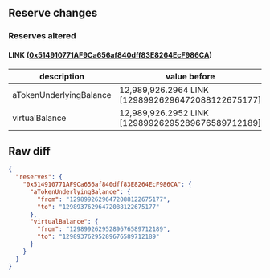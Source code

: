 ## Reserve changes

### Reserves altered

#### LINK ([0x514910771AF9Ca656af840dff83E8264EcF986CA](https://etherscan.io/address/0x514910771AF9Ca656af840dff83E8264EcF986CA))

| description | value before | value after |
| --- | --- | --- |
| aTokenUnderlyingBalance | 12,989,926.2964 LINK [12989926296472088122675177] | 12,989,376.2964 LINK [12989376296472088122675177] |
| virtualBalance | 12,989,926.2952 LINK [12989926295289676589712189] | 12,989,376.2952 LINK [12989376295289676589712189] |


## Raw diff

```json
{
  "reserves": {
    "0x514910771AF9Ca656af840dff83E8264EcF986CA": {
      "aTokenUnderlyingBalance": {
        "from": "12989926296472088122675177",
        "to": "12989376296472088122675177"
      },
      "virtualBalance": {
        "from": "12989926295289676589712189",
        "to": "12989376295289676589712189"
      }
    }
  }
}
```